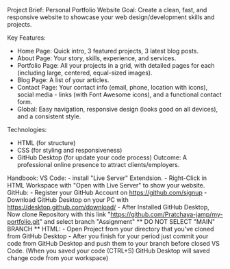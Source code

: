Project Brief: Personal Portfolio Website
Goal: Create a clean, fast, and responsive website to showcase your web design/development skills and projects.

Key Features:
- Home Page: Quick intro, 3 featured projects, 3 latest blog posts.
- About Page: Your story, skills, experience, and services.
- Portfolio Page: All your projects in a grid, with detailed pages for each (including large, centered, equal-sized images).
- Blog Page: A list of your articles.
- Contact Page: Your contact info (email, phone, location with icons), social media - links (with Font Awesome icons), and a functional contact form.
- Global: Easy navigation, responsive design (looks good on all devices), and a consistent style.

Technologies:
- HTML (for structure)
- CSS (for styling and responsiveness)
- GitHub Desktop (for update your code process)
Outcome: A professional online presence to attract clients/employers.

Handbook:
VS Code: 
    - install "Live Server" Extendsion.
    - Right-Click in HTML Workspace with "Open with Live Server" to show your website.
GitHub:
    - Register your GitHub Account on https://github.com/signup
    - Download GitHub Desktop on your PC with https://desktop.github.com/download/
    - After Installed GitHub Desktop, Now clone Repository with this link "https://github.com/Pratchaya-jamp/my-portfolio.git" and select branch "Assignment"
    ** DO NOT SELECT "MAIN" BRANCH **
HTML: 
    - Open Project from your directory that you've cloned from GitHub Desktop
    - After you finish for your period just commit your code from GitHub Desktop and push them to your branch before closed VS Code.
    (When you saved your code (CTRL+S) GitHub Desktop will saved change code from your workspace)

